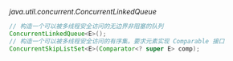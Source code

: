*java.util.concurrent.ConcurrentLinkedQueue<E>*
```java
// 构造一个可以被多线程安全访问的无边界非阻塞的队列
ConcurrentLinkedQueue<E>();
// 构造一个可以被多线程安全访问的有序集。要求元素实现 Comparable 接口
ConcurrentSkipListSet<E>(Comparator<? super E> comp);
```

